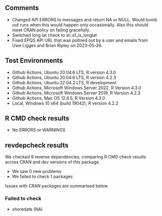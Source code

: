 ## Comments
- Changed API ERRORS to messages and return NA or NULL.  Would bomb out runs when this would happen only occasionally. Also this should meet CRAN policy on failing gracefully.
- Switched long lat check to st::sf_is_longlat
- Fixed EPQS API URL that was poitned out by a user and emails from Uwe Ligges and Brian Ripley on 2023-05-26.

## Test Environments
- Github Actions, Ubuntu 20.04.6 LTS, R version 4.3.0
- Github Actions, Ubuntu 20.04.6 LTS, R version 4.2.3
- Github Actions, Ubuntu 22.04.2 LTS, R development
- Github Actions, Microsoft Windows Server 2022, R Version 4.3.0
- Github Actions, Microsoft Windows Server 2019, R Version 4.2.3
- Github Actions, Mac OS 12.6.5, R Version 4.3.0
- Local, Windows 10 x64 (build 19042), R version 4.2.2

## R CMD check results
- No ERRORS or WARNINGS

## revdepcheck results

We checked 9 reverse dependencies, comparing R CMD check results across CRAN and dev versions of this package.

 * We saw 0 new problems
 * We failed to check 1 packages

Issues with CRAN packages are summarised below.

### Failed to check

* shoredate (NA)
